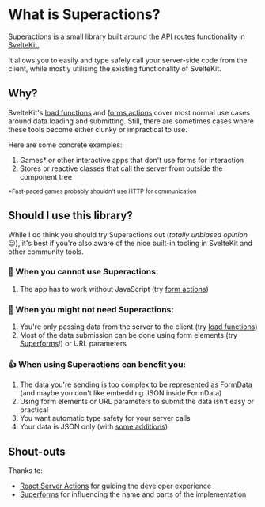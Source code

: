 # What is Superactions?

Superactions is a small library built around the [API routes](https://kit.svelte.dev/docs/routing#server) functionality in [SvelteKit.](https://kit.svelte.dev)

It allows you to easily and type safely call your server-side code from the client, while mostly utilising the existing functionality of SvelteKit.

## Why?

SvelteKit's [load functions](https://kit.svelte.dev/docs/load) and [forms actions](https://kit.svelte.dev/docs/form-actions) cover most normal use cases around data loading and submitting. Still, there are sometimes cases where these tools become either clunky or impractical to use.

Here are some concrete examples:

1. Games\* or other interactive apps that don't use forms for interaction
2. Stores or reactive classes that call the server from outside the component tree

<small>\*Fast-paced games probably shouldn't use HTTP for communication</small>

## Should I use this library?

While I do think you should try Superactions out (_totally unbiased opinion_ 😉), it's best if you're also aware of the nice built-in tooling in SvelteKit and other community tools.

### 🚫 When you cannot use Superactions:

1. The app has to work without JavaScript (try [form actions](https://kit.svelte.dev/docs/form-actions))

### 🤷 When you might not need Superactions:

1. You're only passing data from the server to the client (try [load functions](https://kit.svelte.dev/docs/load))
2. Most of the data submission can be done using form elements (try [Superforms](https://superforms.rocks)!) or URL parameters

### 👍 When using Superactions can benefit you:

1. The data you're sending is too complex to be represented as FormData (and maybe you don't like embedding JSON inside FormData)
2. Using form elements or URL parameters to submit the data isn't easy or practical
3. You want automatic type safety for your server calls
4. Your data is JSON only (with [some additions](/guide/restrictions.md#restrictions))

## Shout-outs

Thanks to:

- [React Server Actions](https://react.dev/reference/rsc/server-actions) for guiding the developer experience
- [Superforms](https://superforms.rocks) for influencing the name and parts of the implementation
